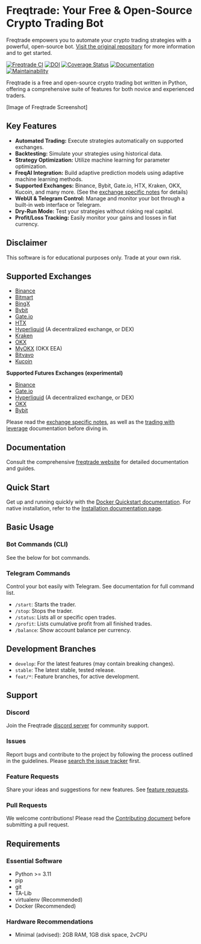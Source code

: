 # Freqtrade: Your Free & Open-Source Crypto Trading Bot

Freqtrade empowers you to automate your crypto trading strategies with a powerful, open-source bot.  [Visit the original repository](https://github.com/freqtrade/freqtrade) for more information and to get started.

[![Freqtrade CI](https://github.com/freqtrade/freqtrade/actions/workflows/ci.yml/badge.svg?branch=develop)](https://github.com/freqtrade/freqtrade/actions/)
[![DOI](https://joss.theoj.org/papers/10.21105/joss.04864/status.svg)](https://doi.org/10.21105/joss.04864)
[![Coverage Status](https://coveralls.io/repos/github/freqtrade/freqtrade/badge.svg?branch=develop&service=github)](https://coveralls.io/github/freqtrade/freqtrade?branch=develop)
[![Documentation](https://readthedocs.org/projects/freqtrade/badge/)](https://www.freqtrade.io)
[![Maintainability](https://api.codeclimate.com/v1/badges/5737e6d668200b7518ff/maintainability)](https://codeclimate.com/github/freqtrade/freqtrade/maintainability)

Freqtrade is a free and open-source crypto trading bot written in Python, offering a comprehensive suite of features for both novice and experienced traders.

[Image of Freqtrade Screenshot]

## Key Features

*   **Automated Trading:** Execute strategies automatically on supported exchanges.
*   **Backtesting:**  Simulate your strategies using historical data.
*   **Strategy Optimization:** Utilize machine learning for parameter optimization.
*   **FreqAI Integration:** Build adaptive prediction models using adaptive machine learning methods.
*   **Supported Exchanges:** Binance, Bybit, Gate.io, HTX, Kraken, OKX, Kucoin, and many more. (See the [exchange specific notes](docs/exchanges.md) for details)
*   **WebUI & Telegram Control:** Manage and monitor your bot through a built-in web interface or Telegram.
*   **Dry-Run Mode:** Test your strategies without risking real capital.
*   **Profit/Loss Tracking:** Easily monitor your gains and losses in fiat currency.

## Disclaimer

This software is for educational purposes only. Trade at your own risk.

## Supported Exchanges

*   [Binance](https://www.binance.com/)
*   [Bitmart](https://bitmart.com/)
*   [BingX](https://bingx.com/invite/0EM9RX)
*   [Bybit](https://bybit.com/)
*   [Gate.io](https://www.gate.io/ref/6266643)
*   [HTX](https://www.htx.com/)
*   [Hyperliquid](https://hyperliquid.xyz/) (A decentralized exchange, or DEX)
*   [Kraken](https://kraken.com/)
*   [OKX](https://okx.com/)
*   [MyOKX](https://okx.com/) (OKX EEA)
*   [Bitvavo](https://bitvavo.com/)
*   [Kucoin](https://www.kucoin.com/)

**Supported Futures Exchanges (experimental)**

*   [Binance](https://www.binance.com/)
*   [Gate.io](https://www.gate.io/ref/6266643)
*   [Hyperliquid](https://hyperliquid.xyz/) (A decentralized exchange, or DEX)
*   [OKX](https://okx.com/)
*   [Bybit](https://bybit.com/)

Please read the [exchange specific notes](docs/exchanges.md), as well as the [trading with leverage](docs/leverage.md) documentation before diving in.

## Documentation

Consult the comprehensive [freqtrade website](https://www.freqtrade.io) for detailed documentation and guides.

## Quick Start

Get up and running quickly with the [Docker Quickstart documentation](https://www.freqtrade.io/en/stable/docker_quickstart/).  For native installation, refer to the [Installation documentation page](https://www.freqtrade.io/en/stable/installation/).

## Basic Usage

### Bot Commands (CLI)
See the below for bot commands.

### Telegram Commands
Control your bot easily with Telegram. See documentation for full command list.

*   `/start`: Starts the trader.
*   `/stop`: Stops the trader.
*   `/status`: Lists all or specific open trades.
*   `/profit`: Lists cumulative profit from all finished trades.
*   `/balance`: Show account balance per currency.

## Development Branches

*   `develop`:  For the latest features (may contain breaking changes).
*   `stable`:  The latest stable, tested release.
*   `feat/*`: Feature branches, for active development.

## Support

### Discord
Join the Freqtrade [discord server](https://discord.gg/p7nuUNVfP7) for community support.

### Issues
Report bugs and contribute to the project by following the process outlined in the guidelines.  Please [search the issue tracker](https://github.com/freqtrade/freqtrade/issues?q=is%3Aissue) first.

### Feature Requests
Share your ideas and suggestions for new features. See [feature requests](https://github.com/freqtrade/freqtrade/labels/enhancement).

### Pull Requests
We welcome contributions! Please read the [Contributing document](https://github.com/freqtrade/freqtrade/blob/develop/CONTRIBUTING.md) before submitting a pull request.

## Requirements

### Essential Software

*   Python >= 3.11
*   pip
*   git
*   TA-Lib
*   virtualenv (Recommended)
*   Docker (Recommended)

### Hardware Recommendations

*   Minimal (advised): 2GB RAM, 1GB disk space, 2vCPU